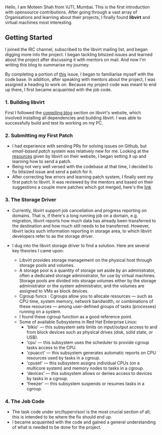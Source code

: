 Hello, I am Moteen Shah from VJTI, Mumbai. This is the first introduction with opensource contributions. After going through a vast array of Organisations and learning about their projects, I finally found **libvirt** and virtual machines most interesting.

## Getting Started

I joined the IRC channel, subscribed to the libvirt mailing list, and began digging more into the project. I began tackling bitsized issues and learned about the project after discussing it with mentors on mail. And now I'm writing this blog to summarise my journey.

By completing a portion of [this](https://gitlab.com/libvirt/libvirt/-/issues/7) issue, I began to familiarise myself with the code base.
In addition, after speaking with mentors about the project, I was assigned a heading to work on.
Because my project code was meant to end up there, I first became acquainted with the job code.

### 1. Building libvirt
 First I followed the [compiling blog](https://libvirt.org/compiling.html) section on libvirt's website, which involved installing all dependencies and building libvirt. I was able to successfully build and test its working on my PC. 

### 2. Submitting my First Patch 
- I had experience with sending PRs for solving issues on Github, but *email-based patch* system was relatively new for me.
  Looking at the [resources](https://libvirt.org/hacking.html) given by libvirt on their website, I began setting it up and learning how to send a patch.
- Being not very well versed with the codebase at that time, I decided to fix bitsized issue and send a patch for it.
- After correcting few errors and learning patch system, I finally sent my first patch to libvirt. It was reviewed by the mentors and based on their suggestions a couple more patches which got merged, here's the [link](https://listman.redhat.com/archives/libvir-list/2022-April/230013.html)

### 3. The Storage Driver
* Currently, libvirt support job cancellation and progress reporting on domains. That is, if there's a long running job on a domain, e.g. migration, libvirt reports how much data has already been transferred to the destination and how much still needs to be transferred. However, libvirt lacks such information reporting in storage area, to which libvirt developers refer to as the storage driver. 

* I dug into the libvirt storage driver to find a solution. Here are several key theories I came upon:
    * Libvirt provides storage management on the physical host through storage pools and volumes.
    * A storage pool is a quantity of storage set aside by an administrator, often a dedicated storage administrator, for use by virtual machines. Storage pools are divided into storage volumes either by the storage administrator or the system administrator, and the volumes are assigned to VMs as block devices.
    * Cgroup funcs : Cgroups allow you to allocate resources — such as CPU time, system memory, network bandwidth, or combinations of these resources — among user-defined groups of tasks (processes) running on a system. 
    * I found these cgroup function as a good reference point.
    * Some of available Subsystems in Red Hat Enterprise Linux: 
        * 'blkio' — this subsystem sets limits on input/output access to and from block devices such as physical drives (disk, solid state, or USB).
        * 'cpu' — this subsystem uses the scheduler to provide cgroup tasks access to the CPU.
        * 'cpuacct' — this subsystem generates automatic reports on CPU resources used by tasks in a cgroup.
        * 'cpuset'  — this subsystem assigns individual CPUs (on a multicore system) and memory nodes to tasks in a cgroup.
        * 'devices' — this subsystem allows or denies access to devices by tasks in a cgroup.
        * 'freezer' — this subsystem suspends or resumes tasks in a cgroup.

### 4. The Job Code   
* The task code under src/hypervisor/ is the most crucial section of all; this is intended to be where the fix should end up.
* I became acquainted with the code and gained a general understanding of what is needed to be done for the project.


